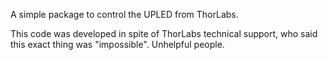 A simple package to control the UPLED from ThorLabs.

This code was developed in spite of ThorLabs technical support, who said this exact thing was "impossible". Unhelpful people.
